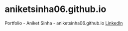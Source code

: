 # aniketsinha06.github.io
Portfolio - Aniket Sinha - aniketsinha06.github.io
<a href =  "https://www.linkedin.com/in/aniket-sinha">LinkedIn</a>
